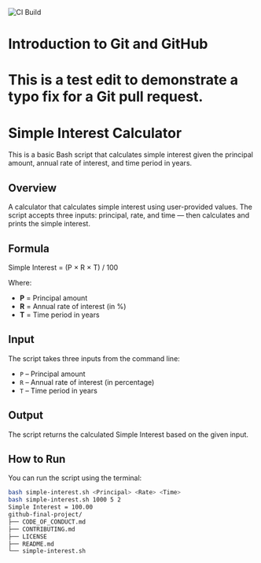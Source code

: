 ![CI Build](https://github.com/jetcubeinc/github-final-project/actions/workflows/ci-build.yaml/badge.svg)

# Introduction to Git and GitHub

This is a test edit to demonstrate a typo fix for a Git pull request.
=======
# Simple Interest Calculator

This is a basic Bash script that calculates simple interest given the principal amount, annual rate of interest, and time period in years.

## Overview

A calculator that calculates simple interest using user-provided values. The script accepts three inputs: principal, rate, and time — then calculates and prints the simple interest.

## Formula

Simple Interest = (P × R × T) / 100

Where:
- **P** = Principal amount
- **R** = Annual rate of interest (in %)
- **T** = Time period in years

## Input

The script takes three inputs from the command line:
- `P` – Principal amount
- `R` – Annual rate of interest (in percentage)
- `T` – Time period in years

## Output

The script returns the calculated Simple Interest based on the given input.

## How to Run

You can run the script using the terminal:

```bash
bash simple-interest.sh <Principal> <Rate> <Time>
bash simple-interest.sh 1000 5 2
Simple Interest = 100.00
github-final-project/
├── CODE_OF_CONDUCT.md
├── CONTRIBUTING.md
├── LICENSE
├── README.md
└── simple-interest.sh



